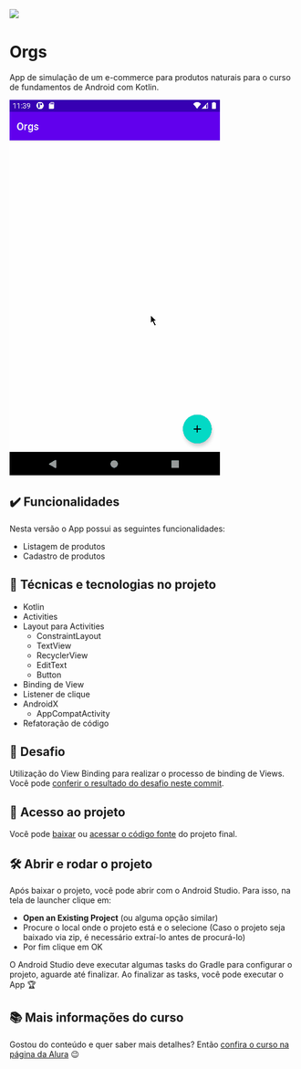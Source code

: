 ![](https://img.shields.io/github/license/alura-cursos/android-com-kotlin-fundamentos)

# Orgs 

App de simulação de um e-commerce para produtos naturais para o curso de fundamentos de Android com Kotlin.

![](img/amostra.gif)

## ✔️ Funcionalidades

Nesta versão o App possui as seguintes funcionalidades:
 
- Listagem de produtos
- Cadastro de produtos

## 🔨 Técnicas e tecnologias no projeto 

- Kotlin
- Activities
- Layout para Activities
    - ConstraintLayout
    - TextView
    - RecyclerView
    - EditText
    - Button
- Binding de View
- Listener de clique
- AndroidX
    - AppCompatActivity
- Refatoração de código

## 🎯 Desafio

Utilização do View Binding para realizar o processo de binding de Views. Você pode [conferir o resultado do desafio neste commit](https://github.com/alura-cursos/android-com-kotlin-fundamentos/commit/e515fca9480c610200f9f13d6ac3c504fd130e07).

## 📂 Acesso ao projeto

Você pode [baixar](https://github.com/alura-cursos/android-com-kotlin-fundamentos/archive/refs/heads/aula-8.zip) ou [acessar o código fonte](https://github.com/alura-cursos/android-com-kotlin-fundamentos/tree/aula-8) do projeto final.

## 🛠️ Abrir e rodar o projeto

Após baixar o projeto, você pode abrir com o Android Studio. Para isso, na tela de launcher clique em:

- **Open an Existing Project** (ou alguma opção similar)
- Procure o local onde o projeto está e o selecione (Caso o projeto seja baixado via zip, é necessário extraí-lo antes de procurá-lo)
- Por fim clique em OK

O Android Studio deve executar algumas tasks do Gradle para configurar o projeto, aguarde até finalizar. Ao finalizar as tasks, você pode executar o App 🏆 

## 📚 Mais informações do curso

Gostou do conteúdo e quer saber mais detalhes? Então [confira o curso na página da Alura](https://www.alura.com.br/curso-online-fundamentos-android-kotlin) 😉
